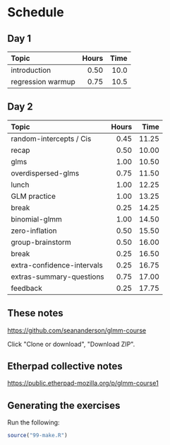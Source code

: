 
Schedule
========

Day 1
-----

| Topic             |  Hours|  Time|
|:------------------|------:|-----:|
| introduction      |   0.50|  10.0|
| regression warmup |   0.75|  10.5|

Day 2
-----

| Topic                      |  Hours|   Time|
|:---------------------------|------:|------:|
| random-intercepts / Cis    |   0.45|  11.25|
| recap                      |   0.50|  10.00|
| glms                       |   1.00|  10.50|
| overdispersed-glms         |   0.75|  11.50|
| lunch                      |   1.00|  12.25|
| GLM practice               |   1.00|  13.25|
| break                      |   0.25|  14.25|
| binomial-glmm              |   1.00|  14.50|
| zero-inflation             |   0.50|  15.50|
| group-brainstorm           |   0.50|  16.00|
| break                      |   0.25|  16.50|
| extra-confidence-intervals |   0.25|  16.75|
| extras-summary-questions   |   0.75|  17.00|
| feedback                   |   0.25|  17.75|

These notes
-----------

<https://github.com/seananderson/glmm-course>

Click "Clone or download", "Download ZIP".

Etherpad collective notes
-------------------------

<https://public.etherpad-mozilla.org/p/glmm-course1>

Generating the exercises
------------------------

Run the following:

``` r
source("99-make.R")
```
